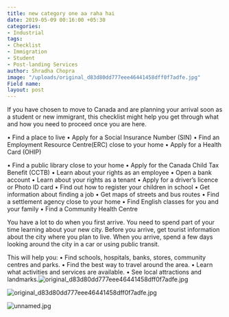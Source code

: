 ```yaml
---
title: new category one aa raha hai
date: 2019-05-09 00:16:00 +05:30
categories:
- Industrial
tags:
- Checklist
- Immigration
- Student
- Post-landing Services
author: Shradha Chopra
image: "/uploads/original_d83d80dd777eee46441458dff0f7adfe.jpg"
Field name: 
layout: post
---
```


If you have chosen to move to Canada and are planning your arrival soon as a student or new immigrant, this checklist might help you get through what and how you need to proceed once you are here.

• Find a place to live
• Apply for a Social Insurance Number (SIN)
• Find an Employment Resource Centre(ERC) close to your home
• Apply for a Health Card (OHIP)

• Find a public library close to your home
• Apply for the Canada Child Tax Benefit (CCTB)
• Learn about your rights as an employee
• Open a bank account
• Learn about your rights as a tenant
• Apply for a driver’s licence or Photo ID card
• Find out how to register your children in school
• Get information about finding a job
• Get maps of streets and bus routes
• Find a settlement agency close to your home
• Find English classes for you and your family
• Find a Community Health Centre

You have a lot to do when you first arrive. You need to spend part of your time learning about your new city.
Before you arrive, get tourist information about the city where you plan to live. When you arrive, spend a few days looking around the city in a car or using public transit.

This will help you:
• Find schools, hospitals, banks, stores, community centres and parks.
• Find the best way to travel around the area.
• Learn what activities and services are available.
• See local attractions and landmarks.![original_d83d80dd777eee46441458dff0f7adfe.jpg](/uploads/original_d83d80dd777eee46441458dff0f7adfe.jpg)

![original_d83d80dd777eee46441458dff0f7adfe.jpg](/uploads/original_d83d80dd777eee46441458dff0f7adfe.jpg)

![unnamed.jpg](/uploads/unnamed.jpg)


